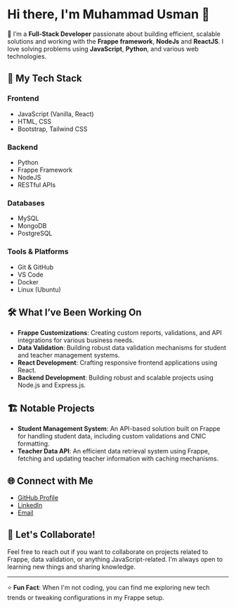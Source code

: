 # Hi there, I'm Muhammad Usman 👋

🔭 I’m a **Full-Stack Developer** passionate about building efficient, scalable solutions and working with the **Frappe framework**, **NodeJs** and **ReactJS**. I love solving problems using **JavaScript**, **Python**, and various web technologies.

## 🚀 My Tech Stack

### Frontend
- JavaScript (Vanilla, React)
- HTML, CSS
- Bootstrap, Tailwind CSS

### Backend
- Python
- Frappe Framework
- NodeJS
- RESTful APIs

### Databases
- MySQL
- MongoDB
- PostgreSQL

### Tools & Platforms
- Git & GitHub
- VS Code
- Docker
- Linux (Ubuntu)

## 🛠️ What I’ve Been Working On
- **Frappe Customizations**: Creating custom reports, validations, and API integrations for various business needs.
- **Data Validation**: Building robust data validation mechanisms for student and teacher management systems.
- **React Development**: Crafting responsive frontend applications using React.
- **Backend Development**: Building robust and scalable projects using Node.js and Express.js.

## 🏗️ Notable Projects
- **Student Management System**: An API-based solution built on Frappe for handling student data, including custom validations and CNIC formatting.
- **Teacher Data API**: An efficient data retrieval system using Frappe, fetching and updating teacher information with caching mechanisms.

## 🌐 Connect with Me
- [GitHub Profile](https://github.com/usman8786)
- [LinkedIn](https://www.linkedin.com/in/muhammad-usman111)
- [Email](usman.mushtaq8786@gmail.com)

## 💬 Let's Collaborate!
Feel free to reach out if you want to collaborate on projects related to Frappe, data validation, or anything JavaScript-related. I’m always open to learning new things and sharing knowledge.

---

⭐️ **Fun Fact**: When I'm not coding, you can find me exploring new tech trends or tweaking configurations in my Frappe setup.
